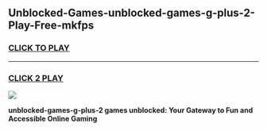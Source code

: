 
## Unblocked-Games-unblocked-games-g-plus-2-Play-Free-mkfps
<h3>
<a href="https://premium76.site?title=unblocked-games-g-plus-2&ref=21A">CLICK TO PLAY</a></h3>
<hr>

<h3>
<a href="https://premium76.site?title=unblocked-games-g-plus-2&ref=21A">CLICK 2 PLAY</a>
  
</h3>

<a href="https://premium76.site?title=unblocked-games-g-plus-2&ref=21A"><img src="https://clearcache.store/games.png"></a>


**unblocked-games-g-plus-2 games unblocked: Your Gateway to Fun and Accessible Online Gaming**
